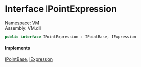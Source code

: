 # Interface IPointExpression

Namespace: [VM](VM.md)  
Assembly: VM.dll  

```csharp
public interface IPointExpression : IPointBase, IExpression
```

#### Implements

[IPointBase](VM.IPointBase.md), 
[IExpression](VM.IExpression.md)


